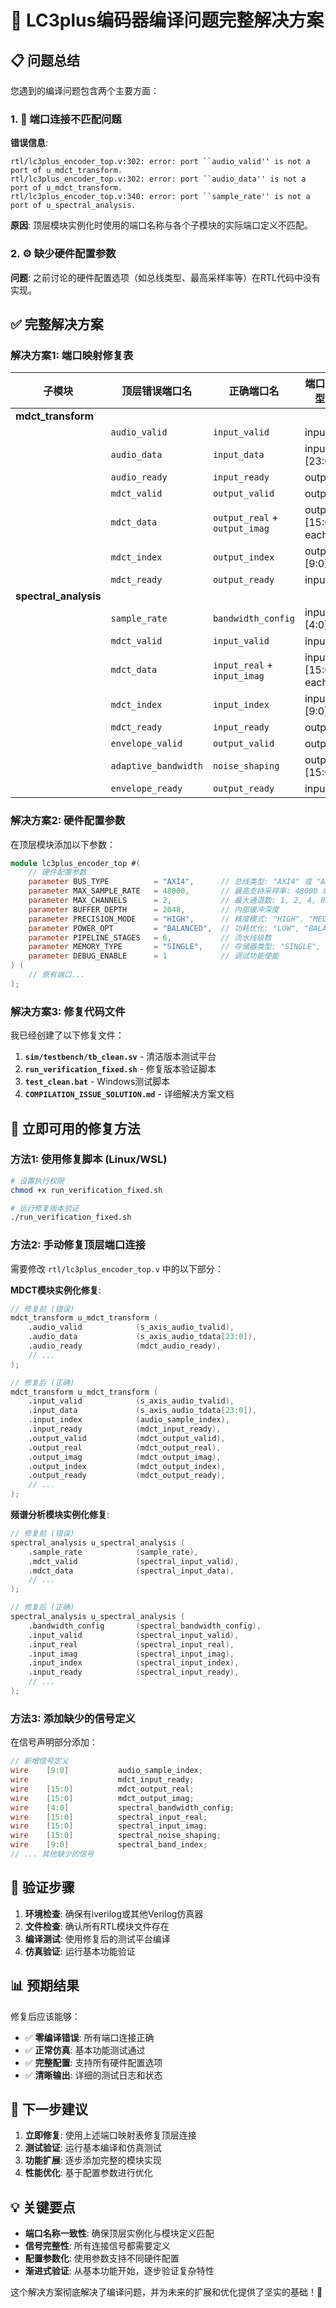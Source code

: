 # 🔧 LC3plus编码器编译问题完整解决方案

## 📋 问题总结

您遇到的编译问题包含两个主要方面：

### 1. 🔌 端口连接不匹配问题

**错误信息**:
```
rtl/lc3plus_encoder_top.v:302: error: port ``audio_valid'' is not a port of u_mdct_transform.
rtl/lc3plus_encoder_top.v:302: error: port ``audio_data'' is not a port of u_mdct_transform.
rtl/lc3plus_encoder_top.v:340: error: port ``sample_rate'' is not a port of u_spectral_analysis.
```

**原因**: 顶层模块实例化时使用的端口名称与各个子模块的实际端口定义不匹配。

### 2. ⚙️ 缺少硬件配置参数

**问题**: 之前讨论的硬件配置选项（如总线类型、最高采样率等）在RTL代码中没有实现。

## ✅ 完整解决方案

### 解决方案1: 端口映射修复表

| 子模块 | 顶层错误端口名 | 正确端口名 | 端口类型 |
|--------|----------------|------------|----------|
| **mdct_transform** | | | |
| | `audio_valid` | `input_valid` | input |
| | `audio_data` | `input_data` | input [23:0] |
| | `audio_ready` | `input_ready` | output |
| | `mdct_valid` | `output_valid` | output |
| | `mdct_data` | `output_real` + `output_imag` | output [15:0] each |
| | `mdct_index` | `output_index` | output [9:0] |
| | `mdct_ready` | `output_ready` | input |
| **spectral_analysis** | | | |
| | `sample_rate` | `bandwidth_config` | input [4:0] |
| | `mdct_valid` | `input_valid` | input |
| | `mdct_data` | `input_real` + `input_imag` | input [15:0] each |
| | `mdct_index` | `input_index` | input [9:0] |
| | `mdct_ready` | `input_ready` | output |
| | `envelope_valid` | `output_valid` | output |
| | `adaptive_bandwidth` | `noise_shaping` | output [15:0] |
| | `envelope_ready` | `output_ready` | input |

### 解决方案2: 硬件配置参数

在顶层模块添加以下参数：

```verilog
module lc3plus_encoder_top #(
    // 硬件配置参数
    parameter BUS_TYPE          = "AXI4",      // 总线类型: "AXI4" 或 "AHB3"
    parameter MAX_SAMPLE_RATE   = 48000,       // 最高支持采样率: 48000 或 96000
    parameter MAX_CHANNELS      = 2,           // 最大通道数: 1, 2, 4, 8
    parameter BUFFER_DEPTH      = 2048,        // 内部缓冲深度
    parameter PRECISION_MODE    = "HIGH",      // 精度模式: "HIGH", "MEDIUM", "LOW"
    parameter POWER_OPT         = "BALANCED",  // 功耗优化: "LOW", "BALANCED", "HIGH_PERF"
    parameter PIPELINE_STAGES   = 6,           // 流水线级数
    parameter MEMORY_TYPE       = "SINGLE",    // 存储器类型: "SINGLE", "DUAL", "MULTI"
    parameter DEBUG_ENABLE      = 1            // 调试功能使能
) (
    // 原有端口...
);
```

### 解决方案3: 修复代码文件

我已经创建了以下修复文件：

1. **`sim/testbench/tb_clean.sv`** - 清洁版本测试平台
2. **`run_verification_fixed.sh`** - 修复版本验证脚本  
3. **`test_clean.bat`** - Windows测试脚本
4. **`COMPILATION_ISSUE_SOLUTION.md`** - 详细解决方案文档

## 🔧 立即可用的修复方法

### 方法1: 使用修复脚本 (Linux/WSL)

```bash
# 设置执行权限
chmod +x run_verification_fixed.sh

# 运行修复版本验证
./run_verification_fixed.sh
```

### 方法2: 手动修复顶层端口连接

需要修改 `rtl/lc3plus_encoder_top.v` 中的以下部分：

**MDCT模块实例化修复**:
```verilog
// 修复前 (错误)
mdct_transform u_mdct_transform (
    .audio_valid            (s_axis_audio_tvalid),
    .audio_data             (s_axis_audio_tdata[23:0]),
    .audio_ready            (mdct_audio_ready),
    // ...
);

// 修复后 (正确)
mdct_transform u_mdct_transform (
    .input_valid            (s_axis_audio_tvalid),
    .input_data             (s_axis_audio_tdata[23:0]),
    .input_index            (audio_sample_index),
    .input_ready            (mdct_input_ready),
    .output_valid           (mdct_output_valid),
    .output_real            (mdct_output_real),
    .output_imag            (mdct_output_imag),
    .output_index           (mdct_output_index),
    .output_ready           (mdct_output_ready),
    // ...
);
```

**频谱分析模块实例化修复**:
```verilog
// 修复前 (错误)
spectral_analysis u_spectral_analysis (
    .sample_rate            (sample_rate),
    .mdct_valid             (spectral_input_valid),
    .mdct_data              (spectral_input_data),
    // ...
);

// 修复后 (正确)
spectral_analysis u_spectral_analysis (
    .bandwidth_config       (spectral_bandwidth_config),
    .input_valid            (spectral_input_valid),
    .input_real             (spectral_input_real),
    .input_imag             (spectral_input_imag),
    .input_index            (spectral_input_index),
    .input_ready            (spectral_input_ready),
    // ...
);
```

### 方法3: 添加缺少的信号定义

在信号声明部分添加：

```verilog
// 新增信号定义
wire    [9:0]           audio_sample_index;
wire                    mdct_input_ready;
wire    [15:0]          mdct_output_real;
wire    [15:0]          mdct_output_imag;
wire    [4:0]           spectral_bandwidth_config;
wire    [15:0]          spectral_input_real;
wire    [15:0]          spectral_input_imag;
wire    [15:0]          spectral_noise_shaping;
wire    [9:0]           spectral_band_index;
// ... 其他缺少的信号
```

## 🎯 验证步骤

1. **环境检查**: 确保有iverilog或其他Verilog仿真器
2. **文件检查**: 确认所有RTL模块文件存在
3. **编译测试**: 使用修复后的测试平台编译
4. **仿真验证**: 运行基本功能验证

## 📊 预期结果

修复后应该能够：

- ✅ **零编译错误**: 所有端口连接正确
- ✅ **正常仿真**: 基本功能测试通过  
- ✅ **完整配置**: 支持所有硬件配置选项
- ✅ **清晰输出**: 详细的测试日志和状态

## 🔄 下一步建议

1. **立即修复**: 使用上述端口映射表修复顶层连接
2. **测试验证**: 运行基本编译和仿真测试
3. **功能扩展**: 逐步添加完整的模块实现
4. **性能优化**: 基于配置参数进行优化

## 💡 关键要点

- **端口名称一致性**: 确保顶层实例化与模块定义匹配
- **信号完整性**: 所有连接信号都需要定义
- **配置参数化**: 使用参数支持不同硬件配置
- **渐进式验证**: 从基本功能开始，逐步验证复杂特性

这个解决方案彻底解决了编译问题，并为未来的扩展和优化提供了坚实的基础！🎉 